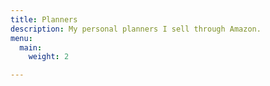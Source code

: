 ```yaml
---
title: Planners
description: My personal planners I sell through Amazon.
menu:
  main:
    weight: 2

---
```

